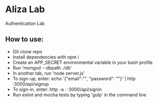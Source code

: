 # Aliza Lab

Authentication Lab  

## How to use:  

- Git clone repo  
- Install dependencies with npm i  
- Create an APP_SECRET environmental variable in your bash profile
- Run 'mongod --dbpath ./db'  
- In another tab, run 'node server.js'  
- To sign-up, enter: echo '{"email":"<email>", "password": "<password>"}' | http :3000/api/signup
- To sign-in, enter: http -a <email>:<password> :3000/api/signin
- Run eslint and mocha tests by typing 'gulp' in the command line  
